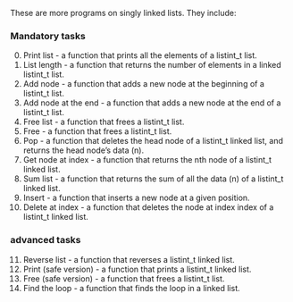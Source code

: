 These are more programs on singly linked lists.
They include:

### Mandatory tasks

0. Print list - a function that prints all the elements of a listint_t list.
1. List length - a function that returns the number of elements in a linked listint_t list.
2. Add node - a function that adds a new node at the beginning of a listint_t list.
3. Add node at the end - a function that adds a new node at the end of a listint_t list.
4. Free list - a function that frees a listint_t list.
5. Free - a function that frees a listint_t list.
6. Pop - a function that deletes the head node of a listint_t linked list, and returns the head node’s data (n).
7. Get node at index - a function that returns the nth node of a listint_t linked list.
8. Sum list - a function that returns the sum of all the data (n) of a listint_t linked list.
9. Insert - a function that inserts a new node at a given position.
10. Delete at index - a function that deletes the node at index index of a listint_t linked list.

### advanced tasks

11. Reverse list - a function that reverses a listint_t linked list.
12. Print (safe version) - a function that prints a listint_t linked list.
13. Free (safe version) - a function that frees a listint_t list.
14. Find the loop - a function that finds the loop in a linked list.
